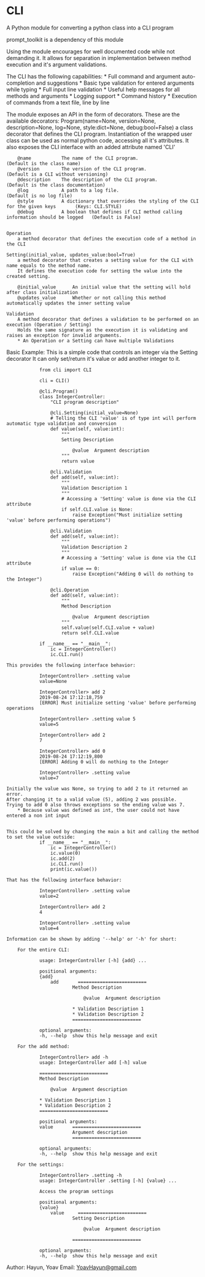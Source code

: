 # CLI
A Python module for converting a python class into a CLI program

prompt_toolkit is a dependency of this module

Using the module encourages for well documented code while not demanding it.
It allows for separation in implementation between method execution and it's argument validations.

The CLI has the following capabilities:
    * Full command and argument auto-completion and suggestions
    * Basic type validation for entered arguments while typing
    * Full input line validation
    * Useful help messages for all methods and arguments 
    * Logging support
    * Command history
    * Execution of commands from a text file, line by line

The module exposes an API in the form of decorators. These are the available decorators:
    Program(name=None, version=None, description=None, log=None, style:dict=None, debug:bool=False)
        a class decorator that defines the CLI program.
        Instantiation of the wrapped user class can be used as normal python code, accessing all it's attributes.
        It also exposes the CLI interface with an added attribute named 'CLI'

        @name           The name of the CLI program.                                                (Default is the class name)
        @version        The version of the CLI program.                                             (Default is a CLI without versioning)
        @description    The description of the CLI program.                                         (Default is the class documentation)
        @log            A path to a log file.                                                       (Default is no log file)
        @style          A dictionary that overrides the styling of the CLI for the given keys       (Keys: CLI.STYLE)
        @debug          A boolean that defines if CLI method calling information should be logged   (Default is False)


    Operation
        a method decorator that defines the execution code of a method in the CLI

    Setting(initial_value, updates_value:bool=True)
        a method decorator that creates a setting value for the CLI with name equals to the method name.
        It defines the execution code for setting the value into the created setting.

        @initial_value      An initial value that the setting will hold after class initialization
        @updates_value      Whether or not calling this method automatically updates the inner setting value

    Validation
        A method decorator that defines a validation to be performed on an execution (Operation / Setting)
        Holds the same signature as the execution it is validating and raises an exception for invalid arguments.
        * An Operation or a Setting can have multiple Validations


Basic Example:
    This is a simple code that controls an integer via the Setting decorator
    It can only set/return it's value or add another integer to it.

                from cli import CLI

                cli = CLI()

                @cli.Program()
                class IntegerController:
                    "CLI program description"

                    @cli.Setting(initial_value=None)
                    # Telling the CLI 'value' is of type int will perform automatic type validation and conversion
                    def value(self, value:int):
                        """
                        Setting Description

                            @value  Argument description 
                        """
                        return value

                    @cli.Validation
                    def add(self, value:int):
                        """
                        Validation Description 1
                        """
                        # Accessing a 'Setting' value is done via the CLI attribute
                        if self.CLI.value is None:
                            raise Exception("Must initialize setting 'value' before performing operations")
                    
                    @cli.Validation
                    def add(self, value:int):
                        """
                        Validation Description 2
                        """
                        # Accessing a 'Setting' value is done via the CLI attribute
                        if value == 0:
                            raise Exception("Adding 0 will do nothing to the Integer")
                    
                    @cli.Operation
                    def add(self, value:int):
                        """
                        Method Description

                            @value  Argument description 
                        """
                        self.value(self.CLI.value + value)
                        return self.CLI.value
                
                if __name__ == "__main__":
                    ic = IntegerController()
                    ic.CLI.run()

    This provides the following interface behavior:

                IntegerController> .setting value
                value=None

                IntegerController> add 2
                2019-08-24 17:12:18,759
                [ERROR] Must initialize setting 'value' before performing operations

                IntegerController> .setting value 5
                value=5

                IntegerController> add 2
                7

                IntegerController> add 0
                2019-08-24 17:12:19,800
                [ERROR] Adding 0 will do nothing to the Integer

                IntegerController> .setting value
                value=7

    Initially the value was None, so trying to add 2 to it returned an error.
    After changing it to a valid value (5), adding 2 was possible. 
    Trying to add 0 also throws exceptions so the ending value was 7.
        * Because value was defined as int, the user could not have entered a non int input


    This could be solved by changing the main a bit and calling the method to set the value outside:
                if __name__ == "__main__":
                    ic = IntegerController()
                    ic.value(0)
                    ic.add(2)
                    ic.CLI.run()
                    print(ic.value())

    That has the following interface behavior:

                IntegerController> .setting value
                value=2

                IntegerController> add 2
                4

                IntegerController> .setting value
                value=4

    Information can be shown by adding '--help' or '-h' for short:

        For the entire CLI:

                usage: IntegerController [-h] {add} ...

                positional arguments:
                {add}
                    add       =========================
                            Method Description

                                @value  Argument description

                            * Validation Description 1
                            * Validation Description 2
                            =========================

                optional arguments:
                -h, --help  show this help message and exit

        For the add method:

                IntegerController> add -h
                usage: IntegerController add [-h] value

                =========================
                Method Description

                    @value  Argument description

                * Validation Description 1
                * Validation Description 2
                =========================

                positional arguments:
                value       =========================
                            Argument description
                            =========================

                optional arguments:
                -h, --help  show this help message and exit

        For the settings:

                IntegerController> .setting -h
                usage: IntegerController .setting [-h] {value} ...

                Access the program settings

                positional arguments:
                {value}
                    value     =========================
                            Setting Description

                                @value  Argument description

                            =========================

                optional arguments:
                -h, --help  show this help message and exit


Author: Hayun, Yoav 
Email: YoavHayun@gmail.com
